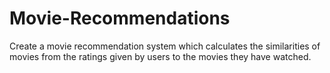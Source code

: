 # Movie-Recommendations
Create a movie recommendation system which calculates the  similarities of movies from the ratings given by users to the movies they have watched.
